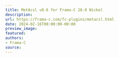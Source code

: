 ```yaml
---
title: MetAcsl v0.6 for Frama-C 28.0 Nickel
description:
url: https://frama-c.com/fc-plugins/metacsl.html
date: 2024-02-16T00:00:00-00:00
preview_image:
featured:
authors:
- Frama-C
source:
---
```



